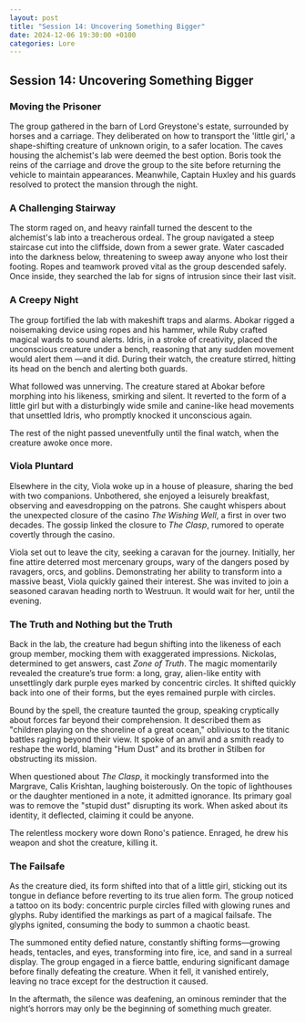 ```yaml
---
layout: post  
title: "Session 14: Uncovering Something Bigger"  
date: 2024-12-06 19:30:00 +0100  
categories: Lore  
---
```


## **Session 14: Uncovering Something Bigger**

### **Moving the Prisoner**

The group gathered in the barn of Lord Greystone's estate, surrounded by horses and a carriage. They deliberated on how to transport the 'little girl,' a shape-shifting creature of unknown origin, to a safer location. The caves housing the alchemist's lab were deemed the best option. Boris took the reins of the carriage and drove the group to the site before returning the vehicle to maintain appearances. Meanwhile, Captain Huxley and his guards resolved to protect the mansion through the night.

### **A Challenging Stairway**

The storm raged on, and heavy rainfall turned the descent to the alchemist's lab into a treacherous ordeal. The group navigated a steep staircase cut into the cliffside, down from a sewer grate. Water cascaded into the darkness below, threatening to sweep away anyone who lost their footing. Ropes and teamwork proved vital as the group descended safely. Once inside, they searched the lab for signs of intrusion since their last visit.

### **A Creepy Night**

The group fortified the lab with makeshift traps and alarms. Abokar rigged a noisemaking device using ropes and his hammer, while Ruby crafted magical wards to sound alerts. Idris, in a stroke of creativity, placed the unconscious creature under a bench, reasoning that any sudden movement would alert them —and it did. During their watch, the creature stirred, hitting its head on the bench and alerting both guards.

What followed was unnerving. The creature stared at Abokar before morphing into his likeness, smirking and silent. It reverted to the form of a little girl but with a disturbingly wide smile and canine-like head movements that unsettled Idris, who promptly knocked it unconscious again.

The rest of the night passed uneventfully until the final watch, when the creature awoke once more.

### **Viola Pluntard**

Elsewhere in the city, Viola woke up in a house of pleasure, sharing the bed with two companions. Unbothered, she enjoyed a leisurely breakfast, observing and eavesdropping on the patrons. She caught whispers about the unexpected closure of the casino *The Wishing Well*, a first in over two decades. The gossip linked the closure to *The Clasp*, rumored to operate covertly through the casino.

Viola set out to leave the city, seeking a caravan for the journey. Initially, her fine attire deterred most mercenary groups, wary of the dangers posed by ravagers, orcs, and goblins. Demonstrating her ability to transform into a massive beast, Viola quickly gained their interest. She was invited to join a seasoned caravan heading north to Westruun. It would wait for her, until the evening.

### **The Truth and Nothing but the Truth**

Back in the lab, the creature had begun shifting into the likeness of each group member, mocking them with exaggerated impressions. Nickolas, determined to get answers, cast *Zone of Truth*. The magic momentarily revealed the creature’s true form: a long, gray, alien-like entity with unsettlingly dark purple eyes marked by concentric circles. It shifted quickly back into one of their forms, but the eyes remained purple with circles.

Bound by the spell, the creature taunted the group, speaking cryptically about forces far beyond their comprehension. It described them as "children playing on the shoreline of a great ocean," oblivious to the titanic battles raging beyond their view. It spoke of an anvil and a smith ready to reshape the world, blaming "Hum Dust" and its brother in Stilben for obstructing its mission.

When questioned about *The Clasp*, it mockingly transformed into the Margrave, Calis Krishtan, laughing boisterously. On the topic of lighthouses or the daughter mentioned in a note, it admitted ignorance. Its primary goal was to remove the "stupid dust" disrupting its work. When asked about its identity, it deflected, claiming it could be anyone.

The relentless mockery wore down Rono's patience. Enraged, he drew his weapon and shot the creature, killing it.

### **The Failsafe**

As the creature died, its form shifted into that of a little girl, sticking out its tongue in defiance before reverting to its true alien form. The group noticed a tattoo on its body: concentric purple circles filled with glowing runes and glyphs. Ruby identified the markings as part of a magical failsafe. The glyphs ignited, consuming the body to summon a chaotic beast.

The summoned entity defied nature, constantly shifting forms—growing heads, tentacles, and eyes, transforming into fire, ice, and sand in a surreal display. The group engaged in a fierce battle, enduring significant damage before finally defeating the creature. When it fell, it vanished entirely, leaving no trace except for the destruction it caused.

In the aftermath, the silence was deafening, an ominous reminder that the night’s horrors may only be the beginning of something much greater.
